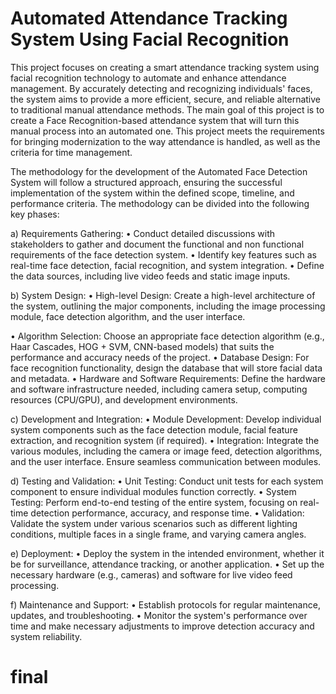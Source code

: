 # Automated Attendance Tracking System Using Facial Recognition
This project focuses on creating a smart attendance tracking system using facial recognition 
technology to automate and enhance attendance management. By accurately detecting and 
recognizing individuals' faces, the system aims to provide a more efficient, secure, and reliable 
alternative to traditional manual attendance methods. 
The main goal of this project is to create a Face Recognition-based attendance system that will 
turn this manual process into an automated one. This project meets the requirements for bringing 
modernization to the way attendance is handled, as well as the criteria for time management.

The methodology for the development of the Automated Face Detection System will follow a 
structured approach, ensuring the successful implementation of the system within the defined 
scope, timeline, and performance criteria. The methodology can be divided into the following key 
phases: 
 
a) Requirements Gathering: 
• Conduct detailed discussions with stakeholders to gather and document the functional and non
functional requirements of the face detection system. 
• Identify key features such as real-time face detection, facial recognition, and system integration. 
• Define the data sources, including live video feeds and static image inputs. 
 
b) System Design: 
• High-level Design: Create a high-level architecture of the system, outlining the major 
components, including the image processing module, face detection algorithm, and the user 
interface. 
 
• Algorithm Selection: Choose an appropriate face detection algorithm (e.g., Haar Cascades, 
HOG + SVM, CNN-based models) that suits the performance and accuracy needs of the project. 
• Database Design: For face recognition functionality, design the database that will store facial 
data and metadata. 
• Hardware and Software Requirements: Define the hardware and software infrastructure needed, 
including camera setup, computing resources (CPU/GPU), and development environments. 
 
c) Development and Integration: 
• Module Development: Develop individual system components such as the face detection 
module, facial feature extraction, and recognition system (if required). 
• Integration: Integrate the various modules, including the camera or image feed, detection 
algorithms, and the user interface. Ensure seamless communication between modules. 
 
d) Testing and Validation: 
• Unit Testing: Conduct unit tests for each system component to ensure individual modules 
function correctly. 
• System Testing: Perform end-to-end testing of the entire system, focusing on real-time detection 
performance, accuracy, and response time. 
• Validation: Validate the system under various scenarios such as different lighting conditions, 
multiple faces in a single frame, and varying camera angles. 
 
e) Deployment: 
• Deploy the system in the intended environment, whether it be for surveillance, attendance 
tracking, or another application. 
• Set up the necessary hardware (e.g., cameras) and software for live video feed processing. 
 
 
f) Maintenance and Support: 
• Establish protocols for regular maintenance, updates, and troubleshooting. 
• Monitor the system's performance over time and make necessary adjustments to improve 
detection accuracy and system reliability.


# final

